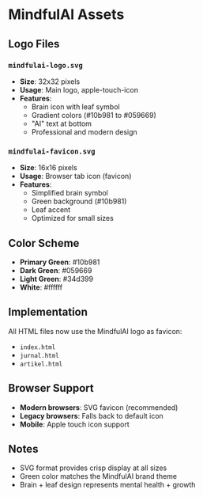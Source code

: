 # MindfulAI Assets

## Logo Files

### `mindfulai-logo.svg`
- **Size**: 32x32 pixels
- **Usage**: Main logo, apple-touch-icon
- **Features**: 
  - Brain icon with leaf symbol
  - Gradient colors (#10b981 to #059669)
  - "AI" text at bottom
  - Professional and modern design

### `mindfulai-favicon.svg`
- **Size**: 16x16 pixels  
- **Usage**: Browser tab icon (favicon)
- **Features**:
  - Simplified brain symbol
  - Green background (#10b981)
  - Leaf accent
  - Optimized for small sizes

## Color Scheme
- **Primary Green**: #10b981
- **Dark Green**: #059669
- **Light Green**: #34d399
- **White**: #ffffff

## Implementation
All HTML files now use the MindfulAI logo as favicon:
- `index.html`
- `jurnal.html` 
- `artikel.html`

## Browser Support
- **Modern browsers**: SVG favicon (recommended)
- **Legacy browsers**: Falls back to default icon
- **Mobile**: Apple touch icon support

## Notes
- SVG format provides crisp display at all sizes
- Green color matches the MindfulAI brand theme
- Brain + leaf design represents mental health + growth

